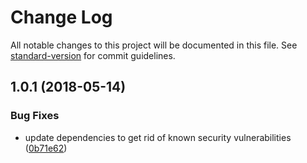 # Change Log

All notable changes to this project will be documented in this file. See [standard-version](https://github.com/conventional-changelog/standard-version) for commit guidelines.

<a name="1.0.1"></a>
## 1.0.1 (2018-05-14)


### Bug Fixes

* update dependencies to get rid of known security vulnerabilities ([0b71e62](https://github.com/Softwarepark/licenseguard/commit/0b71e62))
